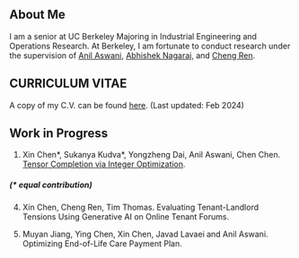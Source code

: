 ## About Me

I am a senior at UC Berkeley Majoring in Industrial Engineering and Operations Research. At Berkeley, I am fortunate to conduct research under the supervision of [Anil Aswani](https://vcresearch.berkeley.edu/faculty/anil-aswani), [Abhishek Nagaraj](https://www.abhishekn.com), and [Cheng Ren](https://www.albany.edu/ssw/faculty/cheng-ren).

## CURRICULUM VITAE
A copy of my C.V. can be found [here](assets/img/website_CV_2.pdf). (Last updated: Feb 2024)

## Work in Progress
1. Xin Chen\*, Sukanya Kudva\*, Yongzheng Dai, Anil Aswani, Chen Chen. [Tensor Completion via Integer Optimization](https://arxiv.org/abs/2402.05141).
##### (\* equal contribution)

4. Xin Chen, Cheng Ren, Tim Thomas. Evaluating Tenant-Landlord Tensions Using Generative AI on Online Tenant Forums.

5. Muyan Jiang, Ying Chen, Xin Chen, Javad Lavaei and Anil Aswani. Optimizing End-of-Life Care Payment Plan.
